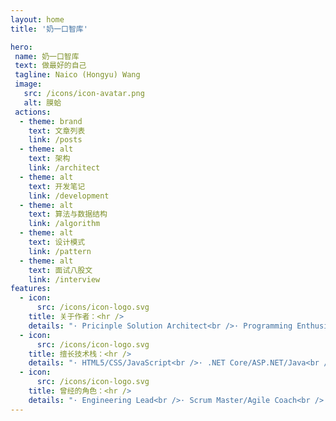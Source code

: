 ```yaml
---
layout: home
title: '奶一口智库'

hero:
 name: 奶一口智库
 text: 做最好的自己
 tagline: Naico (Hongyu) Wang
 image:
   src: /icons/icon-avatar.png
   alt: 膜蛤
 actions:
  - theme: brand
    text: 文章列表
    link: /posts
  - theme: alt
    text: 架构
    link: /architect
  - theme: alt
    text: 开发笔记
    link: /development
  - theme: alt
    text: 算法与数据结构
    link: /algorithm
  - theme: alt
    text: 设计模式
    link: /pattern
  - theme: alt
    text: 面试八股文
    link: /interview
features:
  - icon:
      src: /icons/icon-logo.svg
    title: 关于作者：<hr />
    details: "· Pricinple Solution Architect<br />· Programming Enthusiast<br />· Bon Vivant<br />· Residing in Shanghai, China<br />"
  - icon:
      src: /icons/icon-logo.svg
    title: 擅长技术栈：<hr />
    details: "· HTML5/CSS/JavaScript<br />· .NET Core/ASP.NET/Java<br />· React/Vue/Nodejs<br />· All MiniPrograms<br />"
  - icon:
      src: /icons/icon-logo.svg
    title: 曾经的角色：<hr />
    details: "· Engineering Lead<br />· Scrum Master/Agile Coach<br />· Project Management<br />· System Design and Architect<br />"
---
```

